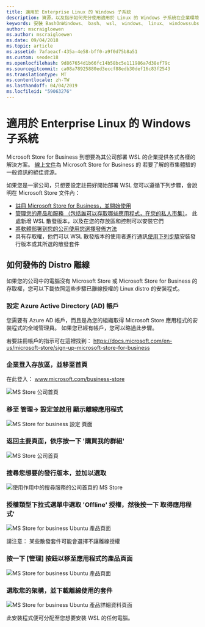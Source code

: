 ```yaml
---
title: 適用於 Enterprise Linux 的 Windows 子系統
description: 資源，以及指示如何充分使用適用於 Linux 的 Windows 子系統在企業環境中。
keywords: 安裝 BashOnWindows、 bash、 wsl、 windows、 linux、 windowssubsystem、 ubuntu、 debian、 suse、 windows 10、 enterprise、 部署、 離線、 封裝、 存放區、 發佈、 安裝的 windows 子系統
author: mscraigloewen
ms.author: mscraigloewen
ms.date: 09/04/2018
ms.topic: article
ms.assetid: 7afaeacf-435a-4e58-bff0-a9f0d75b8a51
ms.custom: seodec18
ms.openlocfilehash: 9d867654d1b66fc14b58bc5e111986a7d38ef79c
ms.sourcegitcommit: ca08a78925880ed3eccf88edb30def16c83f2543
ms.translationtype: MT
ms.contentlocale: zh-TW
ms.lasthandoff: 04/04/2019
ms.locfileid: "59063276"
---
```

# <a name="windows-subsystem-for-linux-for-enterprise"></a>適用於 Enterprise Linux 的 Windows 子系統

Microsoft Store for Business 到想要為其公司部署 WSL 的企業提供各式各樣的解決方案。 [線上文件](https://docs.microsoft.com/en-us/microsoft-store/)為 Microsoft Store for Business 的 若要了解的市集體驗的一般資訊的絕佳資源。

如果您是一家公司，只想要設定註冊好開始部署 WSL 您可以遵循下列步驟，會說明在 Microsoft Store 文件內：

* [註冊 Microsoft Store for Business，並開始使用](https://docs.microsoft.com/en-us/microsoft-store/sign-up-microsoft-store-for-business-overview)
* [管理您的產品和服務 （包括誰可以存取哪些應用程式，在您的私人市集）](https://docs.microsoft.com/en-us/microsoft-store/manage-apps-microsoft-store-for-business-overview)。 此處新增 WSL 散發版本，以及在您的存放區和控制可以安裝它們
* [將軟體部署到您的公司使用您選擇發佈方法](https://docs.microsoft.com/en-us/microsoft-store/distribute-apps-to-your-employees-microsoft-store-for-business)
* 具有存取權，他們可以 WSL 散發版本的使用者進行通訊[使用下列步驟](https://docs.microsoft.com/en-us/windows/wsl/install-win10)安裝發行版本或其所選的散發套件 

## <a name="how-to-distribute-a-distro-offline"></a>如何發佈的 Distro 離線

如果您的公司中的電腦沒有 Microsoft Store 或 Microsoft Store for Business 的存取權，您可以下載依照這些步驟已離線授權的 Linux distro 的安裝程式。 

### <a name="set-up-an-azure-active-directory-ad-account"></a>設定 Azure Active Directory (AD) 帳戶 

您需要有 Azure AD 帳戶，而且是為您的組織取得 Microsoft Store 應用程式的安裝程式的全域管理員。 如果您已經有帳戶，您可以略過此步驟。

若要註冊帳戶的指示可在這裡找到： https://docs.microsoft.com/en-us/microsoft-store/sign-up-microsoft-store-for-business

### <a name="sign-into-the-store-for-business-and-go-to-the-homepage"></a>企業登入存放區，並移至首頁
在此登入： www.microsoft.com/business-store

![MS Store 公司首頁](media/offlineinstallscreens/1-screen.png)

### <a name="go-to-manage-settings-and-enable-show-offline-apps"></a>移至 管理-> 設定並啟用 顯示離線應用程式

![MS Store for business 設定 頁面](media/offlineinstallscreens/2-screen.png)

### <a name="go-back-to-the-main-page-by-clicking-shop-for-my-group"></a>返回主要頁面，依序按一下 '購買我的群組'

![MS Store 公司首頁](media/offlineinstallscreens/1-screen.png)

### <a name="search-for-your-desired-distro-and-select-it"></a>搜尋您想要的發行版本，並加以選取

![使用作用中的搜尋服務的公司首頁的 MS Store](media/offlineinstallscreens/3-screen.png)

### <a name="select-an-offline-license-in-the-license-type-dropdown-menu-and-click-get-the-app"></a>授權類型下拉式選單中選取 'Offline' 授權，然後按一下 取得應用程式'

![MS Store for business Ubuntu 產品頁面](media/offlineinstallscreens/4-screen.png)

請注意： 某些散發套件可能會選擇不讓離線授權

### <a name="click-the-manage-button-to-get-to-the-apps-product-page"></a>按一下 [管理] 按鈕以移至應用程式的產品頁面

![MS Store for business Ubuntu 產品頁面](media/offlineinstallscreens/5-screen.png)

### <a name="select-your-architecture-and-download-the-package-for-offline-use"></a>選取您的架構，並下載離線使用的套件

![MS Store for business Ubuntu 產品詳細資料頁面](media/offlineinstallscreens/6-screen.png)

此安裝程式便可分配至您想要安裝 WSL 的任何電腦。